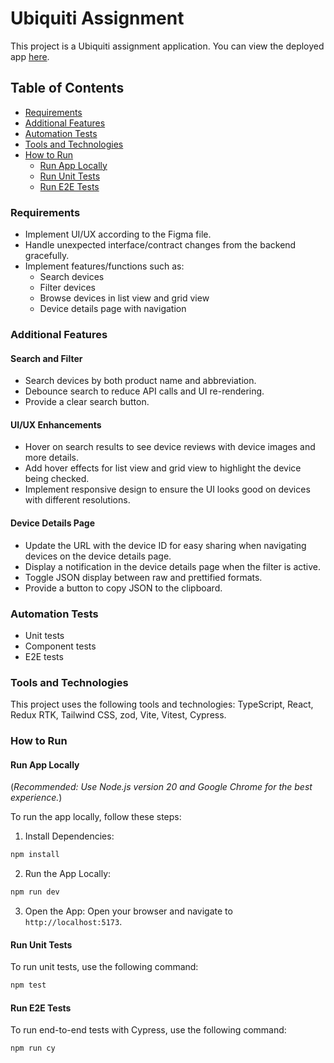 # Ubiquiti Assignment

This project is a Ubiquiti assignment application. You can view the deployed app [here](https://ubiquiti-nine.vercel.app/).

## Table of Contents
- [Requirements](#requirements)
- [Additional Features](#additional-features)
- [Automation Tests](#automation-tests)
- [Tools and Technologies](#tools-and-technologies)
- [How to Run](#how-to-run)
  - [Run App Locally](#run-app-locally)
  - [Run Unit Tests](#run-unit-tests)
  - [Run E2E Tests](#run-e2e-tests)


### Requirements
- Implement UI/UX according to the Figma file.
- Handle unexpected interface/contract changes from the backend gracefully.
- Implement features/functions such as:
  - Search devices
  - Filter devices
  - Browse devices in list view and grid view
  - Device details page with navigation

### Additional Features
#### Search and Filter
- Search devices by both product name and abbreviation.
- Debounce search to reduce API calls and UI re-rendering.
- Provide a clear search button.

#### UI/UX Enhancements
- Hover on search results to see device reviews with device images and more details.
- Add hover effects for list view and grid view to highlight the device being checked.
- Implement responsive design to ensure the UI looks good on devices with different resolutions.

#### Device Details Page
- Update the URL with the device ID for easy sharing when navigating devices on the device details page.
- Display a notification in the device details page when the filter is active.
- Toggle JSON display between raw and prettified formats.
- Provide a button to copy JSON to the clipboard.

### Automation Tests
- Unit tests
- Component tests
- E2E tests

### Tools and Technologies
This project uses the following tools and technologies: TypeScript, React, Redux RTK, Tailwind CSS, zod, Vite, Vitest, Cypress.


### How to Run

#### Run App Locally

(_Recommended: Use Node.js version 20 and Google Chrome for the best experience._)

To run the app locally, follow these steps:


1. Install Dependencies:
  ```bash
  npm install
  ```

2. Run the App Locally:
  ```bash
  npm run dev
  ```

3. Open the App:
  Open your browser and navigate to `http://localhost:5173`.


#### Run Unit Tests
To run unit tests, use the following command:
```bash
npm test
```

#### Run E2E Tests
To run end-to-end tests with Cypress, use the following command:
```bash
npm run cy
```

